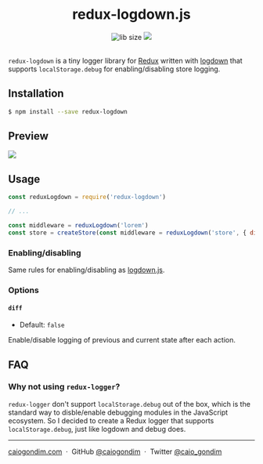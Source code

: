 <h1 align="center">redux-logdown.js</h1>

<div align="center">
<img src="http://img.badgesize.io/caiogondim/redux-logdown.js/master/src/index.js?compression=gzip" alt="lib size"> <a href="https://www.npmjs.com/package/redux-logdown"><img src="https://img.shields.io/npm/v/redux-logdown.svg" /></a>
</div>

<br>

`redux-logdown` is a tiny logger library for [Redux](https://redux.js.org/) written with
[logdown](https://github.com/caiogondim/logdown.js) that supports `localStorage.debug` for
enabling/disabling store logging.

## Installation

```bash
$ npm install --save redux-logdown
```

## Preview

<img src="http://rawgit.com/caiogondim/redux-logdown.js/master/img/preview.svg">

## Usage

```js
const reduxLogdown = require('redux-logdown')

// ...

const middleware = reduxLogdown('lorem')
const store = createStore(const middleware = reduxLogdown('store', { diff: true }))
```

### Enabling/disabling

Same rules for enabling/disabling as [logdown.js](https://github.com/caiogondim/logdown.js#enablingdisabling-instances).

### Options

#### `diff`
- Default: `false`

Enable/disable logging of previous and current state after each action.

## FAQ

### Why not using `redux-logger`?

`redux-logger` don't support `localStorage.debug` out of the box, which is the standard way to
disble/enable debugging modules in the JavaScript ecosystem. So I decided to create a Redux logger
that supports `localStorage.debug`, just like logdown and debug does.


---

[caiogondim.com](https://caiogondim.com) &nbsp;&middot;&nbsp;
GitHub [@caiogondim](https://github.com/caiogondim) &nbsp;&middot;&nbsp;
Twitter [@caio_gondim](https://twitter.com/caio_gondim)
